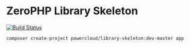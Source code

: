 # ZeroPHP Library Skeleton

[![Build Status](https://powercloud/library-skeleton.svg?branch=master)](https://powercloud/library-skeleton)

```
composer create-project powercloud/library-skeleton:dev-master app
```
